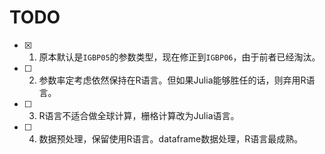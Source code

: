 <h1>TODO</h1>


- [x] 1. 原本默认是`IGBP05`的参数类型，现在修正到`IGBP06`，由于前者已经淘汰。

- [ ] 2. 参数率定考虑依然保持在R语言。但如果Julia能够胜任的话，则弃用R语言。
  
- [ ] 3. R语言不适合做全球计算，栅格计算改为Julia语言。
  
- [ ] 4. 数据预处理，保留使用R语言。dataframe数据处理，R语言最成熟。
